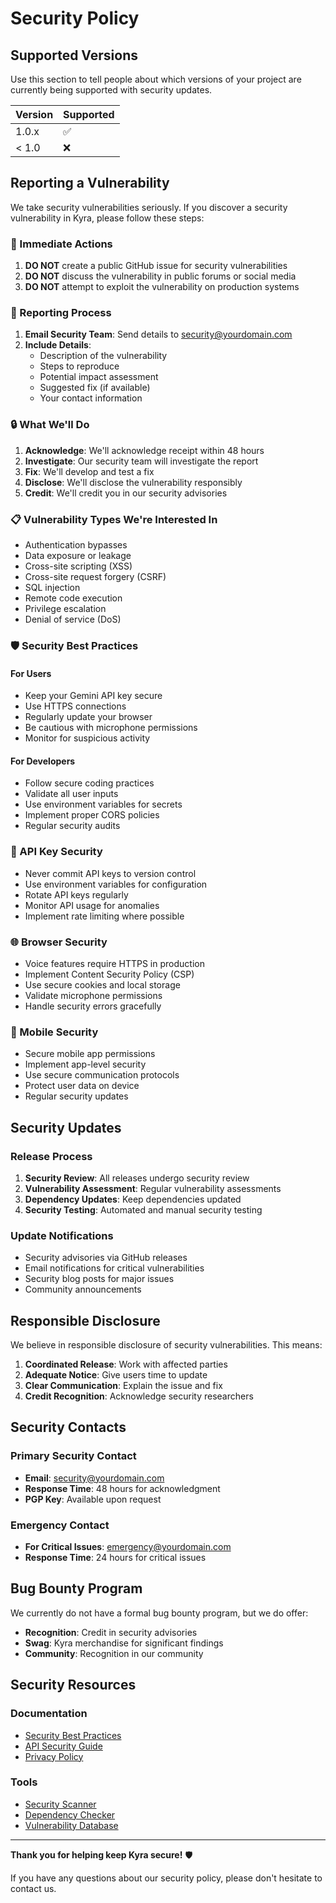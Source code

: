 # Security Policy

## Supported Versions

Use this section to tell people about which versions of your project are currently being supported with security updates.

| Version | Supported          |
| ------- | ------------------ |
| 1.0.x   | :white_check_mark: |
| < 1.0   | :x:                |

## Reporting a Vulnerability

We take security vulnerabilities seriously. If you discover a security vulnerability in Kyra, please follow these steps:

### 🚨 Immediate Actions
1. **DO NOT** create a public GitHub issue for security vulnerabilities
2. **DO NOT** discuss the vulnerability in public forums or social media
3. **DO NOT** attempt to exploit the vulnerability on production systems

### 📧 Reporting Process
1. **Email Security Team**: Send details to [security@yourdomain.com](mailto:security@yourdomain.com)
2. **Include Details**:
   - Description of the vulnerability
   - Steps to reproduce
   - Potential impact assessment
   - Suggested fix (if available)
   - Your contact information

### 🔒 What We'll Do
1. **Acknowledge**: We'll acknowledge receipt within 48 hours
2. **Investigate**: Our security team will investigate the report
3. **Fix**: We'll develop and test a fix
4. **Disclose**: We'll disclose the vulnerability responsibly
5. **Credit**: We'll credit you in our security advisories

### 📋 Vulnerability Types We're Interested In
- Authentication bypasses
- Data exposure or leakage
- Cross-site scripting (XSS)
- Cross-site request forgery (CSRF)
- SQL injection
- Remote code execution
- Privilege escalation
- Denial of service (DoS)

### 🛡️ Security Best Practices

#### For Users
- Keep your Gemini API key secure
- Use HTTPS connections
- Regularly update your browser
- Be cautious with microphone permissions
- Monitor for suspicious activity

#### For Developers
- Follow secure coding practices
- Validate all user inputs
- Use environment variables for secrets
- Implement proper CORS policies
- Regular security audits

### 🔐 API Key Security
- Never commit API keys to version control
- Use environment variables for configuration
- Rotate API keys regularly
- Monitor API usage for anomalies
- Implement rate limiting where possible

### 🌐 Browser Security
- Voice features require HTTPS in production
- Implement Content Security Policy (CSP)
- Use secure cookies and local storage
- Validate microphone permissions
- Handle security errors gracefully

### 📱 Mobile Security
- Secure mobile app permissions
- Implement app-level security
- Use secure communication protocols
- Protect user data on device
- Regular security updates

## Security Updates

### Release Process
1. **Security Review**: All releases undergo security review
2. **Vulnerability Assessment**: Regular vulnerability assessments
3. **Dependency Updates**: Keep dependencies updated
4. **Security Testing**: Automated and manual security testing

### Update Notifications
- Security advisories via GitHub releases
- Email notifications for critical vulnerabilities
- Security blog posts for major issues
- Community announcements

## Responsible Disclosure

We believe in responsible disclosure of security vulnerabilities. This means:

1. **Coordinated Release**: Work with affected parties
2. **Adequate Notice**: Give users time to update
3. **Clear Communication**: Explain the issue and fix
4. **Credit Recognition**: Acknowledge security researchers

## Security Contacts

### Primary Security Contact
- **Email**: [security@yourdomain.com](mailto:security@yourdomain.com)
- **Response Time**: 48 hours for acknowledgment
- **PGP Key**: Available upon request

### Emergency Contact
- **For Critical Issues**: [emergency@yourdomain.com](mailto:emergency@yourdomain.com)
- **Response Time**: 24 hours for critical issues

## Bug Bounty Program

We currently do not have a formal bug bounty program, but we do offer:

- **Recognition**: Credit in security advisories
- **Swag**: Kyra merchandise for significant findings
- **Community**: Recognition in our community

## Security Resources

### Documentation
- [Security Best Practices](https://github.com/yourusername/kyra/security)
- [API Security Guide](https://github.com/yourusername/kyra/docs/api-security)
- [Privacy Policy](https://github.com/yourusername/kyra/privacy)

### Tools
- [Security Scanner](https://github.com/yourusername/kyra/security/scan)
- [Dependency Checker](https://github.com/yourusername/kyra/security/dependencies)
- [Vulnerability Database](https://github.com/yourusername/kyra/security/vulnerabilities)

---

**Thank you for helping keep Kyra secure!** 🛡️

If you have any questions about our security policy, please don't hesitate to contact us.
